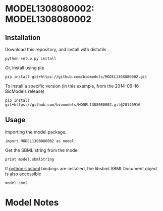 # MODEL1308080002: MODEL1308080002

## Installation

Download this repository, and install with distutils

`python setup.py install`

Or, install using pip

`pip install git+https://github.com/biomodels/MODEL1308080002.git`

To install a specific version (in this example, from the 2014-09-16 BioModels release)

`pip install git+https://github.com/biomodels/MODEL1308080002.git@20140916`

## Usage

Importing the model package.

`import MODEL1308080002 as model`

Get the SBML string from the model

`print model.sbmlString`

If [python-libsbml](https://pypi.python.org/pypi/python-libsbml) bindings are
installed, the libsbml.SBMLDocument object is also accessible

`model.sbml`


# Model Notes



